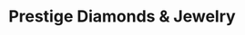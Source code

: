 ---
title: "Prestige Diamonds & Jewelry"
url: /meridian/prestige-diamonds-and-jewelry/
shop: jewelry
---